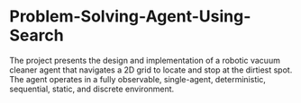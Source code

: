 # Problem-Solving-Agent-Using-Search
The project presents the design and implementation of a robotic vacuum cleaner agent that navigates a 2D grid to locate and stop at the dirtiest spot. The agent operates in a fully observable, single-agent, deterministic, sequential, static, and discrete environment.
